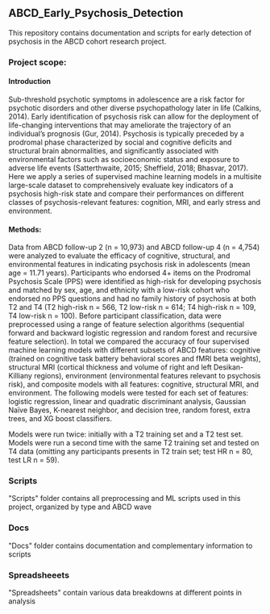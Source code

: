 ## ABCD_Early_Psychosis_Detection

This repository contains documentation and scripts for early detection of psychosis in the ABCD cohort research project. 

### Project scope:

#### Introduction
Sub-threshold psychotic symptoms in adolescence are a risk factor for psychotic disorders and other diverse psychopathology later in life (Calkins, 2014). Early identification of psychosis risk can allow for the deployment of life-changing interventions that may ameliorate the trajectory of an individual’s prognosis (Gur, 2014). Psychosis is typically preceded by a prodromal phase characterized by social and cognitive deficits and structural brain abnormalities, and significantly associated with environmental factors such as socioeconomic status and exposure to adverse life events (Satterthwaite, 2015; Sheffield, 2018; Bhasvar, 2017). Here we apply a series of supervised machine learning models in a multisite large-scale dataset to comprehensively evaluate key indicators of a psychosis high-risk state and compare their performances on different classes of psychosis-relevant features: cognition, MRI, and early stress and environment.

#### Methods: 
Data from ABCD follow-up 2 (n = 10,973) and ABCD follow-up 4 (n = 4,754) were analyzed to evaluate the efficacy of cognitive, structural, and environmental features in indicating psychosis risk in adolescents (mean age = 11.71 years). Participants who endorsed 4+ items on the Prodromal Psychosis Scale (PPS) were identified as high-risk for developing psychosis and matched by sex, age, and ethnicity with a low-risk cohort who endorsed no PPS questions and had no family history of psychosis at both T2 and T4 (T2 high-risk n = 566, T2 low-risk n = 614; T4 high-risk n = 109, T4 low-risk n = 100). Before participant classification, data were preprocessed using a range of feature selection algorithms (sequential forward and backward logistic regression and random forest and recursive feature selection). In total we compared the accuracy of four supervised machine learning models with different subsets of ABCD features: cognitive (trained on cognitive task battery behavioral scores and fMRI beta weights), structural MRI (cortical thickness and volume of right and left Desikan-Killiany regions), environment (environmental features relevant to psychosis risk), and composite models with all features: cognitive, structural MRI, and environment. The following models were tested for each set of features: logistic regression, linear and quadratic discriminant analysis, Gaussian Naïve Bayes, K-nearest neighbor, and decision tree, random forest, extra trees, and XG boost classifiers. 

Models were run twice: initially with a T2 training set and a T2 test set. Models were run a second time with the same T2 training set and tested on T4 data (omitting any participants presents in T2 train set; test HR n = 80, test LR n = 59).

### Scripts

"Scripts" folder contains all preprocessing and ML scripts used in this project, organized by type and ABCD wave

### Docs

"Docs" folder contains documentation and complementary information to scripts

### Spreadsheeets

"Spreadsheets" contain various data breakdowns at different points in analysis 

